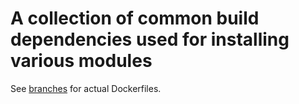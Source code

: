 # A collection of common build dependencies used for installing various modules

See [branches](https://github.com/TigerND/docker-system/branches) for actual Dockerfiles.